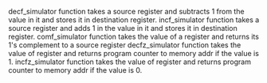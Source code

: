 decf_simulator function takes a source register and subtracts 1 from the value in it and stores it in destination register.
incf_simulator function takes a source register and adds 1 in the value in it and stores it in destination register.
comf_simulator function takes the value of a register and returns its 1's complement to a source register
decfz_simulator function takes the value of register and returns program counter to memory addr if the value is 1.
incfz_simulator function takes the value of register and returns program counter to memory addr if the value is 0.
